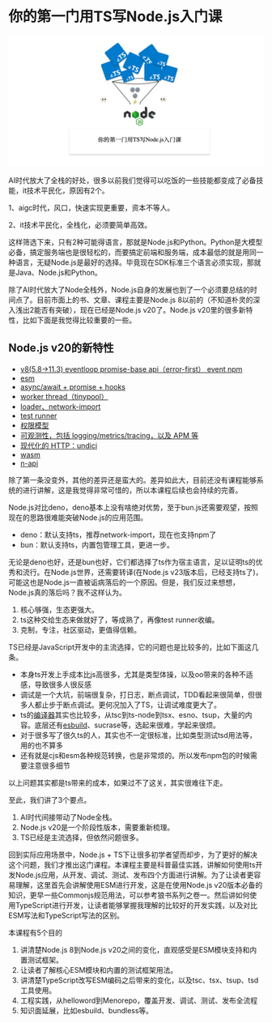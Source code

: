 # 你的第一门用TS写Node.js入门课

![Untitled](./src/img/cover.png)

AI时代放大了全栈的好处，很多以前我们觉得可以吃饭的一些技能都变成了必备技能，it技术平民化，原因有2个。

1、aigc时代，风口，快速实现更重要，资本不等人。

2、it技术平民化，全栈化，必须要简单高效。

这样筛选下来，只有2种可能得语言，那就是Node.js和Python。Python是大模型必备，搞定服务端也是很轻松的，而要搞定前端和服务端，成本最低的就是用同一种语言，无疑Node.js是最好的选择。毕竟现在SDK标准三个语言必须实现，那就是Java、Node.js和Python。

除了AI时代放大了Node全栈外，Node.js自身的发展也到了一个必须要总结的时间点了。目前市面上的书、文章、课程主要是Node.js 8以前的（不知道朴灵的深入浅出2能否有突破），现在已经是Node.js v20了。Node.js v20里的很多新特性，比如下面是我觉得比较重要的一些。

## Node.js v20的新特性

- [v8(5.8→11.3) eventloop promise-base api（error-first） event npm](src/prepreface.md#)
- [esm](src/prepreface.md#)
- [async/await + promise + hooks](src/prepreface.md#)
- [worker thread（tinypool）](src/prepreface.md#)
- [loader、network-import](src/prepreface.md#)
- [test runner](src/prepreface.md#)
- [权限模型](src/prepreface.md#)
- [可观测性，包括 logging/metrics/tracing，以及 APM 等](src/prepreface.md#)
- [现代化的 HTTP：undici](src/prepreface.md#)
- [wasm](src/prepreface.md#)
- [n-api](src/prepreface.md#)

除了第一条没变外，其他的差异还是蛮大的。差异如此大，目前还没有课程能够系统的进行讲解，这是我觉得非常可惜的，所以本课程后续也会持续的完善。

Node.js对比deno，deno基本上没有啥绝对优势，至于bun.js还需要观望，按照现在的思路很难能突破Node.js的应用范围。

- deno：默认支持ts，推荐network-import，现在也支持npm了
- bun：默认支持ts，内置包管理工具，更进一步。

无论是deno也好，还是bun也好，它们都选择了ts作为宿主语言，足以证明ts的优秀和流行。在Node.js世界，还需要转译(在Node.js v23版本后，已经支持ts了)，可能这也是Node.js一直被诟病落后的一个原因。但是，我们反过来想想，Node.js真的落后吗？我不这样认为。

1. 核心够强，生态更强大。
2. ts这种交给生态来做就好了，等成熟了，再像test runner收编。
3. 克制，专注，社区驱动，更值得信赖。

TS已经是JavaScript开发中的主流选择，它的问题也是比较多的，比如下面这几条。

- 本身ts开发上手成本比js高很多，尤其是类型体操，以及oo带来的各种不适感，导致很多人很反感
- 调试是一个大坑，前端很复杂，打日志，断点调试，TDD看起来很简单，但很多人都止步于断点调试。更何况加入了TS，让调试难度更大了。
- ts的[编译器](https://www.zhihu.com/search?q=%E7%BC%96%E8%AF%91%E5%99%A8&search_source=Entity&hybrid_search_source=Entity&hybrid_search_extra=%7B%22sourceType%22%3A%22answer%22%2C%22sourceId%22%3A3222336155%7D)其实也比较多，从tsc到ts-node到tsx、esno、tsup，大量的内容。底层还有[esbuild](https://www.zhihu.com/search?q=esbuild&search_source=Entity&hybrid_search_source=Entity&hybrid_search_extra=%7B%22sourceType%22%3A%22answer%22%2C%22sourceId%22%3A3222336155%7D)、sucrase等，选起来很难，学起来很烦。
- 对于很多写了很久ts的人，其实也不一定很标准，比如类型测试tsd用法等，用的也不算多
- 还有就是cjs和esm各种规范转换，也是非常烦的。所以发布npm包的时候需要注意很多细节

以上问题其实都是ts带来的成本，如果过不了这关，其实很难往下走。

至此，我们讲了3个要点。

1. AI时代间接带动了Node全栈。
2. Node.js v20是一个阶段性版本，需要重新梳理。
3. TS已经是主流选择，但依然问题很多。

回到实际应用场景中，Node.js + TS下让很多初学者望而却步，为了更好的解决这个问题，我们才推出这门课程。本课程主要是科普最佳实践，讲解如何使用ts开发Node.js应用，从开发、调试、测试、发布四个方面进行讲解。为了让读者更容易理解，这里首先会讲解使用ESM进行开发，这是在使用Node.js v20版本必备的知识，更早一些Commonjs规范用法，可以参考狼书系列之卷一。然后讲如何使用TypeScript进行开发，让读者能够掌握我理解的比较好的开发实践，以及对比ESM写法和TypeScript写法的区别。

本课程有5个目的

1. 讲清楚Node.js 8到Node.js v20之间的变化，直观感受是ESM模块支持和内置测试框架。
1. 让读者了解核心ESM模块和内置的测试框架用法。
1. 讲清楚TypeScript改写ESM编码之后带来的变化，以及tsc、tsx、tsup、tsd工具使用。
1. 工程实践，从helloword到Menorepo，覆盖开发、调试、测试、发布全流程
1. 知识面延展，比如esbuild、bundless等。
